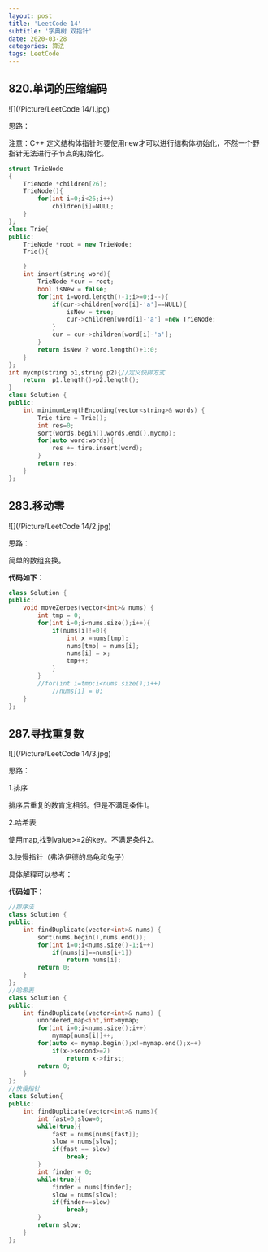```yaml
---
layout: post
title: 'LeetCode 14'
subtitle: '字典树 双指针'
date: 2020-03-28
categories: 算法
tags: LeetCode
---
```


## 820.单词的压缩编码

![](/Picture/LeetCode 14/1.jpg)

思路：

[](https://leetcode-cn.com/problems/short-encoding-of-words/solution/99-java-trie-tu-xie-gong-lue-bao-jiao-bao-hui-by-s/)

注意：C++ 定义结构体指针时要使用new才可以进行结构体初始化，不然一个野指针无法进行子节点的初始化。

```c++
struct TrieNode
{
    TrieNode *children[26];
    TrieNode(){
    	for(int i=0;i<26;i++)
    		children[i]=NULL;
    }
};
class Trie{
public:
	TrieNode *root = new TrieNode;
	Trie(){

	}
	int insert(string word){
		TrieNode *cur = root;
		bool isNew = false;
		for(int i=word.length()-1;i>=0;i--){
			if(cur->children[word[i]-'a']==NULL){
				isNew = true;
				cur->children[word[i]-'a'] =new TrieNode;
			}
			cur = cur->children[word[i]-'a'];
		}
		return isNew ? word.length()+1:0;
	}
};
int mycmp(string p1,string p2){//定义快排方式
	return  p1.length()>p2.length();
}
class Solution {
public:
    int minimumLengthEncoding(vector<string>& words) {
    	Trie tire = Trie();
    	int res=0;
    	sort(words.begin(),words.end(),mycmp);
    	for(auto word:words){
    		res += tire.insert(word);
    	}
    	return res;
    }
};
```

## 283.移动零

![](/Picture/LeetCode 14/2.jpg)

思路：

简单的数组变换。

**代码如下：**

```c++
class Solution {
public:
    void moveZeroes(vector<int>& nums) {
    	int tmp = 0;
    	for(int i=0;i<nums.size();i++){
    		if(nums[i]!=0){
                int x =nums[tmp];
    			nums[tmp] = nums[i];
                nums[i] = x;
    			tmp++;
    		}
    	}
    	//for(int i=tmp;i<nums.size();i++)
    		//nums[i] = 0;
    }
};
```

## 287.寻找重复数

![](/Picture/LeetCode 14/3.jpg)

思路：

1.排序

排序后重复的数肯定相邻。但是不满足条件1。

2.哈希表

使用map,找到value>=2的key。不满足条件2。

3.快慢指针（弗洛伊德的乌龟和兔子）

具体解释可以参考：

[](https://leetcode-cn.com/problems/find-the-duplicate-number/solution/kuai-man-zhi-zhen-de-jie-shi-cong-damien_undoxie-d/)

**代码如下：**

```c++
//排序法
class Solution {
public:
    int findDuplicate(vector<int>& nums) {
    	sort(nums.begin(),nums.end());
    	for(int i=0;i<nums.size()-1;i++)
    		if(nums[i]==nums[i+1])
    			return nums[i];
    	return 0;
    }
};
//哈希表
class Solution {
public:
    int findDuplicate(vector<int>& nums) {
    	unordered_map<int,int>mymap;
    	for(int i=0;i<nums.size();i++)
    		mymap[nums[i]]++;
    	for(auto x= mymap.begin();x!=mymap.end();x++)
    		if(x->second>=2)
    			return x->first;
    	return 0;
    }
};
//快慢指针
class Solution{
public:
	int findDuplicate(vector<int>& nums){
		int fast=0,slow=0;
		while(true){
			fast = nums[nums[fast]];
			slow = nums[slow];
			if(fast == slow)
				break;
		}
		int finder = 0;
		while(true){
			finder = nums[finder];
			slow = nums[slow];
			if(finder==slow)
				break;
		}
		return slow;
	}
};

```

